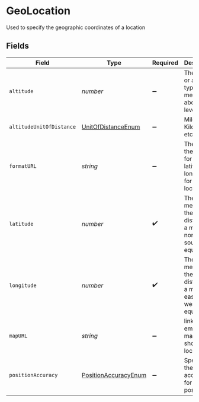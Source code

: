# GeoLocation

Used to specify the geographic coordinates of a location


## Fields

| Field                                                                   | Type                                                                    | Required                                                                | Description                                                             | Example                                                                 |
| ----------------------------------------------------------------------- | ----------------------------------------------------------------------- | ----------------------------------------------------------------------- | ----------------------------------------------------------------------- | ----------------------------------------------------------------------- |
| `altitude`                                                              | *number*                                                                | :heavy_minus_sign:                                                      | The height or an item, typically measured above sea level               | 5280                                                                    |
| `altitudeUnitOfDistance`                                                | [UnitOfDistanceEnum](../../models/shared/unitofdistanceenum.md)         | :heavy_minus_sign:                                                      | Miles, Kilometers, etc.                                                 |                                                                         |
| `formatURL`                                                             | *string*                                                                | :heavy_minus_sign:                                                      | The URL to the format for the latitude and longitude for this location. | www.destinationmap.com                                                  |
| `latitude`                                                              | *number*                                                                | :heavy_check_mark:                                                      | The measure of the angular distance on a meridan north or south equator | 38.8951                                                                 |
| `longitude`                                                             | *number*                                                                | :heavy_check_mark:                                                      | The measure of the angular distance on a meridan east or west equator   | -77.0364                                                                |
| `mapURL`                                                                | *string*                                                                | :heavy_minus_sign:                                                      | link for embedded map showing location                                  | www.destinationmap.com                                                  |
| `positionAccuracy`                                                      | [PositionAccuracyEnum](../../models/shared/positionaccuracyenum.md)     | :heavy_minus_sign:                                                      | Specifies the level of accuracy for the position                        |                                                                         |